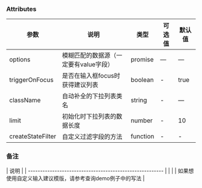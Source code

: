 
### Attributes
| 参数              | 说明                                  | 类型     | 可选值 | 默认值 |
| ----------------- | ------------------------------------- | -------- | ------ | ------ |
| options           | 模糊匹配的数据源（一定要有value字段） | promise  | —      | —      |
| triggerOnFocus    | 是否在输入框focus时获得建议列表       | boolean  | -      | true   |
| className         | 自动补全的下拉列表类名                | string   | -      | —      |
| limit             | 初始化时下拉列表的数据长度            | number   | -      | 10     |
| createStateFilter | 自定义过滤字段的方法                  | function | -      | -      |



### 备注
| 说明                                                     |
| -------------------------------------------------------- |  |  |
| 如果想使用自定义输入建议模版，请参考查询demo例子中的写法 |
